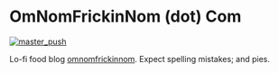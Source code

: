 # OmNomFrickinNom (dot) Com

[![master_push](https://github.com/coldclimate/omnomfrickinnom/actions/workflows/main-push.yml/badge.svg?branch=master)](https://github.com/coldclimate/omnomfrickinnom/actions/workflows/main-push.yml)

Lo-fi food blog [omnomfrickinnom](https://www.omnomfrickinnom.com).  Expect spelling mistakes; and pies.
